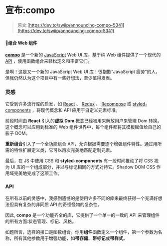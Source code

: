 # 宣布:compo

> 原文:[https://dev.to/swiip/announcing-compo-5341](https://dev.to/swiip/announcing-compo-5341)

#### [](#composing-web-components)🎼组合 Web 组件

[**compo**](https://github.com/Swiip/compo) 是一个新的 [JavaScript](https://hackernoon.com/tagged/javascript) Web UI 库，基于纯 Web 组件提供了一个现代的 [API](https://hackernoon.com/tagged/api) ，使用函数组合来轻松定义和丰富它们。

是啊！这是又一个新的 JavaScript Web UI 库！很抱歉“JavaScript 疲劳”的人，但我仍然认为这个项目中有一些好想法，至少值得发表。

### [](#inspiration)灵感

它受到许多流行库的启发，如 [React](https://reactjs.org/) 、 [Redux](https://redux.js.org/) 、 [Recompose](https://github.com/acdlite/recompose) 或 [styled-components](https://www.styled-components.com/) ，将现代概念和 API 应用于自定义元素标准。

前段时间由 **React** 引入的**虚拟 Dom** 概念已经被用来解放用户来管理 Dom 转换。这个概念可以应用到标准的 Web 组件世界中，每个组件都将其模板赋值给自己的影子 DOM。

**重新组合**引入了一个全功能组合 API，允许根据需要逐个增强组件特性。通过用所需的特性扩展定义类，它可以再次完美地匹配定制元素。

最后，在 JS 中使用 CSS 和 **styled-components** 有一段时间推动了将 CSS 视为 UI 库的一个组成部分，并以与标记相同的方式对待它。Shadow DOM CSS 作用域完美地完成了这项工作。

### [](#api)**API**

在所有以前的灵感中，我感到遗憾的是使用许多不同的库来最终获得一个充满好想法但具有复杂的非同质 API 的奇怪怪物的复杂性。

因此, **compo** 是一个功能齐全的库，它提供了一个单一的一致的 API 来管理组件的所有方面:状态管理、标记、风格。

如题所言，选择的接口是函数组合。你用**组件**函数定义一个组件，第一个参数为名称，所有其他参数用于增强功能，如**带存储**、**带标记**或**带样式**。